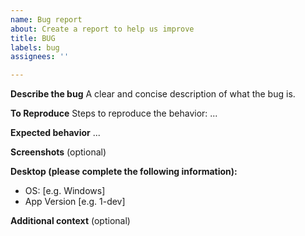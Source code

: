 ```yaml
---
name: Bug report
about: Create a report to help us improve
title: BUG
labels: bug
assignees: ''

---
```


**Describe the bug**
A clear and concise description of what the bug is.

**To Reproduce**
Steps to reproduce the behavior:
...

**Expected behavior**
...

**Screenshots**
(optional)

**Desktop (please complete the following information):**
 - OS: [e.g. Windows]
 - App Version [e.g. 1-dev]

**Additional context**
(optional)
